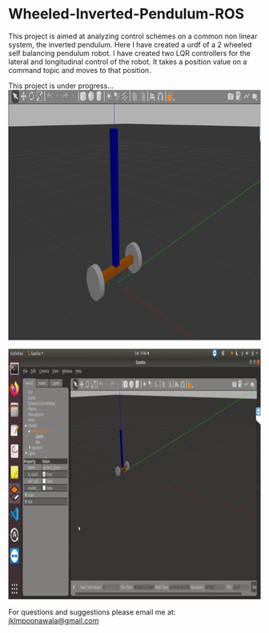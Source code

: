 # Wheeled-Inverted-Pendulum-ROS

This project is aimed at analyzing control schemes on a common non linear system, the inverted pendulum.
Here I have created a urdf of a 2 wheeled self balancing pendulum robot. I have created two LQR controllers for the lateral and longitudinal control of the robot. It takes a position value on a command topic and moves to that position. 

This project is under progress...
<img src="images/robot_model.png" width="750" height="500">  <br/>
<!---->
<img src="images/demonstration.gif" width="750" height="500">  <br/>

For questions and suggestions please email me at: jklmpoonawala@gmail.com
